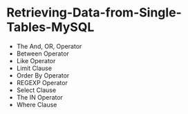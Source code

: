# Retrieving-Data-from-Single-Tables-MySQL
* The And, OR, Operator
* Between Operator
* Like Operator
* Limit Clause
* Order By Operator
* REGEXP Operator
* Select Clause
* The IN Operator
* Where Clause
